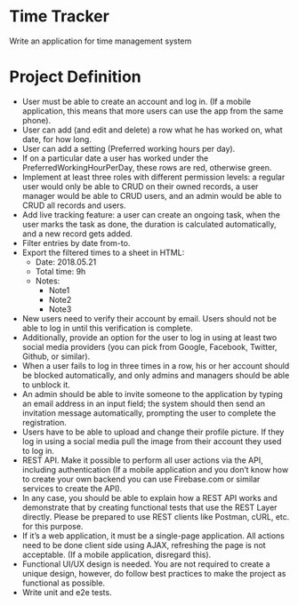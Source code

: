 # Time Tracker
Write an application for time management system

# Project Definition
* User must be able to create an account and log in. (If a mobile application, this means that more users can use the app from the same phone).
* User can add (and edit and delete) a row what he has worked on, what date, for how long.
* User can add a setting (Preferred working hours per day).
* If on a particular date a user has worked under the PreferredWorkingHourPerDay, these rows are red, otherwise green.
* Implement at least three roles with different permission levels: a regular user would only be able to CRUD on their owned records, a user manager would be able to CRUD users, and an admin would be able to CRUD all records and users.
* Add live tracking feature: a user can create an ongoing task, when the user marks the task as done, the duration is calculated automatically, and a new record gets added.
* Filter entries by date from-to.
* Export the filtered times to a sheet in HTML:
  * Date: 2018.05.21
  * Total time: 9h
  * Notes:
    * Note1
    * Note2
    * Note3
* New users need to verify their account by email. Users should not be able to log in until this verification is complete.
* Additionally, provide an option for the user to log in using at least two social media providers (you can pick from Google, Facebook, Twitter, Github, or similar).
* When a user fails to log in three times in a row, his or her account should be blocked automatically, and only admins and managers should be able to unblock it.
* An admin should be able to invite someone to the application by typing an email address in an input field; the system should then send an invitation message automatically, prompting the user to complete the registration.
* Users have to be able to upload and change their profile picture. If they log in using a social media pull the image from their account they used to log in.
* REST API. Make it possible to perform all user actions via the API, including authentication (If a mobile application and you don’t know how to create your own backend you can use Firebase.com or similar services to create the API).
* In any case, you should be able to explain how a REST API works and demonstrate that by creating functional tests that use the REST Layer directly. Please be prepared to use REST clients like Postman, cURL, etc. for this purpose.
* If it’s a web application, it must be a single-page application. All actions need to be done client side using AJAX, refreshing the page is not acceptable. (If a mobile application, disregard this).
* Functional UI/UX design is needed. You are not required to create a unique design, however, do follow best practices to make the project as functional as possible.
* Write unit and e2e tests.